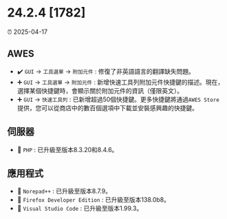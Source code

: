 # 24.2.4 [1782]

⏰ 2025-04-17

## AWES
- ✔️ `GUI` -> `工具選單` -> `附加元件` : 修復了非英語語言的翻譯缺失問題。  
- ➕ `GUI` -> `工具選單` -> `附加元件` : 新增快速工具列附加元件快捷鍵的描述。現在，選擇某個快捷鍵時，會顯示關於附加元件的資訊（僅限英文）。  
- ➕ `GUI` -> `快速工具列` : 已新增超過50個快捷鍵。更多快捷鍵將通過`AWES Store`提供，您可以從商店中的數百個選項中下載並安裝感興趣的快捷鍵。

## 伺服器
- 🔄 `PHP`    : 已升級至版本8.3.20和8.4.6。

## 應用程式
- 🔄 `Norepad++` : 已升級至版本8.7.9。
- 🔄 `Firefox Developer Edition` : 已升級至版本138.0b8。
- 🔄 `Visual Studio Code` : 已升級至版本1.99.3。
